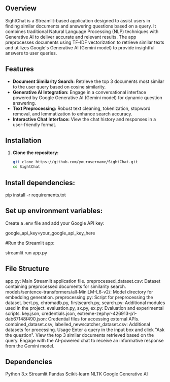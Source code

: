 ## Overview
SightChat is a Streamlit-based application designed to assist users in finding similar documents and answering questions based on a query. It combines traditional Natural Language Processing (NLP) techniques with Generative AI to deliver accurate and relevant results. The app preprocesses documents using TF-IDF vectorization to retrieve similar texts and utilizes Google's Generative AI (Gemini model) to provide insightful answers to user queries.

## Features
- **Document Similarity Search:** Retrieve the top 3 documents most similar to the user query based on cosine similarity.
- **Generative AI Integration:** Engage in a conversational interface powered by Google Generative AI (Gemini model) for dynamic question answering.
- **Text Preprocessing:** Robust text cleaning, tokenization, stopword removal, and lemmatization to enhance search accuracy.
- **Interactive Chat Interface:** View the chat history and responses in a user-friendly format.

## Installation

1. **Clone the repository:**
   ```bash
   git clone https://github.com/yourusername/SightChat.git
   cd SightChat
## Install dependencies:

pip install -r requirements.txt

## Set up environment variables:

Create a .env file and add your Google API key:


google_api_key=your_google_api_key_here

#Run the Streamlit app:

streamlit run app.py


## File Structure

app.py: Main Streamlit application file.
preprocessed_dataset.csv: Dataset containing preprocessed documents for similarity search.
models/sentence-transformers/all-MiniLM-L6-v2/: Model directory for embedding generation.
preprocessing.py: Script for preprocessing the dataset.
bert.py, chromadb.py, firstsearch.py, search.py: Additional modules used in the project.
evaluation.py, sx.py, ex.py: Evaluation and experimental scripts.
key.json, credentials.json, extreme-zephyr-426913-p1-dab67148f490.json: Credential files for accessing external APIs.
combined_dataset.csv, labelled_newscatcher_dataset.csv: Additional datasets for processing.
Usage
Enter a query in the input box and click "Ask the question".
View the top 3 similar documents retrieved based on the query.
Engage with the AI-powered chat to receive an informative response from the Gemini model.

## Dependencies
Python 3.x
Streamlit
Pandas
Scikit-learn
NLTK
Google Generative AI


